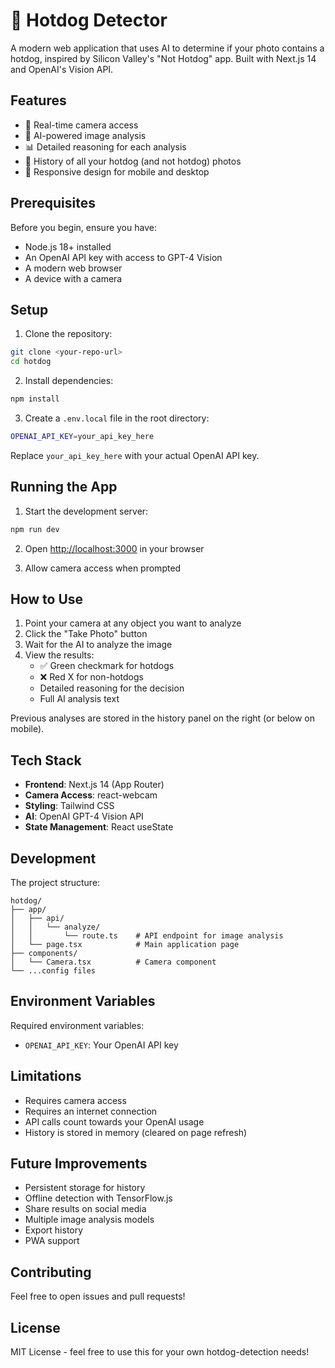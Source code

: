 # 🌭 Hotdog Detector

A modern web application that uses AI to determine if your photo contains a hotdog, inspired by Silicon Valley's "Not Hotdog" app. Built with Next.js 14 and OpenAI's Vision API.

## Features

- 📸 Real-time camera access
- 🤖 AI-powered image analysis
- 📊 Detailed reasoning for each analysis
- 📜 History of all your hotdog (and not hotdog) photos
- 📱 Responsive design for mobile and desktop

## Prerequisites

Before you begin, ensure you have:
- Node.js 18+ installed
- An OpenAI API key with access to GPT-4 Vision
- A modern web browser
- A device with a camera

## Setup

1. Clone the repository:
```bash
git clone <your-repo-url>
cd hotdog
```

2. Install dependencies:
```bash
npm install
```

3. Create a `.env.local` file in the root directory:
```bash
OPENAI_API_KEY=your_api_key_here
```

Replace `your_api_key_here` with your actual OpenAI API key.

## Running the App

1. Start the development server:
```bash
npm run dev
```

2. Open [http://localhost:3000](http://localhost:3000) in your browser

3. Allow camera access when prompted

## How to Use

1. Point your camera at any object you want to analyze
2. Click the "Take Photo" button
3. Wait for the AI to analyze the image
4. View the results:
   - ✅ Green checkmark for hotdogs
   - ❌ Red X for non-hotdogs
   - Detailed reasoning for the decision
   - Full AI analysis text

Previous analyses are stored in the history panel on the right (or below on mobile).

## Tech Stack

- **Frontend**: Next.js 14 (App Router)
- **Camera Access**: react-webcam
- **Styling**: Tailwind CSS
- **AI**: OpenAI GPT-4 Vision API
- **State Management**: React useState

## Development

The project structure:
```
hotdog/
├── app/
│   ├── api/
│   │   └── analyze/
│   │       └── route.ts    # API endpoint for image analysis
│   └── page.tsx            # Main application page
├── components/
│   └── Camera.tsx          # Camera component
└── ...config files
```

## Environment Variables

Required environment variables:
- `OPENAI_API_KEY`: Your OpenAI API key

## Limitations

- Requires camera access
- Requires an internet connection
- API calls count towards your OpenAI usage
- History is stored in memory (cleared on page refresh)

## Future Improvements

- Persistent storage for history
- Offline detection with TensorFlow.js
- Share results on social media
- Multiple image analysis models
- Export history
- PWA support

## Contributing

Feel free to open issues and pull requests!

## License

MIT License - feel free to use this for your own hotdog-detection needs!
